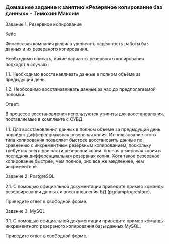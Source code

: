 ### Домашнее задание к занятию «Резервное копирование баз данных» - Тимохин Максим

Задание 1. Резервное копирование

Кейс

Финансовая компания решила увеличить надёжность работы баз данных и их резервного копирования.

Необходимо описать, какие варианты резервного копирования подходят в случаях:

1.1. Необходимо восстанавливать данные в полном объёме за предыдущий день.

1.2. Необходимо восстанавливать данные за час до предполагаемой поломки.

Ответ:

В процессе восстановления используются утилиты для восстановления, поставляемые в комплекте с СУБД.

1.1. Для восстановления данных в полном объеме за предыдущий день подойдет дифференциальная резервная копия. Использование этого типа копирования позволяет быстрее восстановить данные по сравнению с инкрементным резервным копированием, поскольку требуется всего две части резервной копии: полная резервная копия и последняя дифференциальная резервная копия. Хотя такое резервное копирование быстрее, чем полное, оно все же медленнее, чем инкрементное.


Задание 2. PostgreSQL

2.1. С помощью официальной документации приведите пример команды резервирования данных и восстановления БД (pgdump/pgrestore).

Приведите ответ в свободной форме.

Задание 3. MySQL

3.1. С помощью официальной документации приведите пример команды инкрементного резервного копирования базы данных MySQL.


Приведите ответ в свободной форме.
